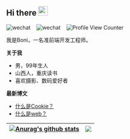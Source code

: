 ## Hi there <a href="https://leeboo.live/"><img src="https://media.giphy.com/media/hvRJCLFzcasrR4ia7z/giphy.gif" width="25px"></a>

![wechat](https://img.shields.io/badge/blog-leeboo.live-blueviolet.svg)&nbsp;&nbsp;&nbsp;&nbsp;![wechat](https://img.shields.io/badge/微信公众号-薄荷车站-succes.svg)&nbsp;&nbsp;&nbsp;&nbsp;![Profile View Counter](https://komarev.com/ghpvc/?username=imboni)

我是Boni，一名准前端开发工程师。

**关于我**

- 男，99年生人
- 山西人，重庆读书
- 喜欢摄影、数码爱好者

**最新博文**

- [什么是Cookie？](https://leeboo.live/index.php/archives/13/)
- [什么是web？](https://leeboo.live/index.php/archives/10/)
  


| <a href="https://github.com/imboni/github-readme-stats"><img align="center" src="https://github-readme-stats.vercel.app/api?username=imboni&show_icons=true&hide_border=true" alt="Anurag's github stats" /></a> | <a href="https://github.com/imboni/github-readme-stats"><img align="center" src="https://github-readme-stats.vercel.app/api/top-langs/?username=imboni&layout=compact&hide_border=true" /></a> |
| ------------- | ------------- |
